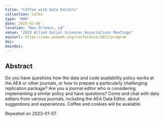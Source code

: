 ```yaml
---
title: "Coffee with Data Editors"
collection: talks
type: "AMA"
date: 2023-01-06
location: "New Orleans, LA"
venue: "2023 Allied Social Sciences Associations Meetings"
mainurl: https://www.aeaweb.org/conference/2023/program
doi: 
maindoi: 
---
```


## Abstract

Do you have questions how the data and code availability policy works at the AEA or other journals, or how to prepare a particularly challenging replication package? Are you a journal editor who is considering implementing a similar policy and have questions? Come and chat with data editors from various journals, including the AEA Data Editor, about suggestions and experiences. Coffee and cookies will be available.

Repeated on 2023-01-07.